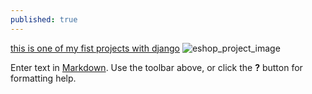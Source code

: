 ```yaml
---
published: true
---
```


[this is one of my fist projects with django]({{site.baseurl}}/files/eshop_project.zip "eshop_project")
![eshop_project_image]({{site.baseurl}}/files/upload_images/eshop_project_image.png)

Enter text in [Markdown](http://daringfireball.net/projects/markdown/). Use the toolbar above, or click the **?** button for formatting help.
